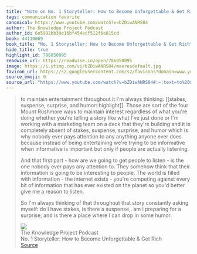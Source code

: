 ```yaml
---
title: "Note on No. 1 Storyteller: How to Become Unforgettable & Get Rich via The Knowledge Project Podcast"
tags: communication favorite
canonical: https://www.youtube.com/watch?v=bZDiwANRS84
author: The Knowledge Project Podcast
author_id: 6e5992bb39e16bf454ecf512f6e815cd
book: 44110069
book_title: "No. 1 Storyteller: How to Become Unforgettable & Get Rich"
hide_title: true
highlight_id: 786050095
readwise_url: https://readwise.io/open/786050095
image: https://i.ytimg.com/vi/bZDiwANRS84/maxresdefault.jpg
favicon_url: https://s2.googleusercontent.com/s2/favicons?domain=www.youtube.com
source_emoji: 🌐
source_url: "https://www.youtube.com/watch?v=bZDiwANRS84#:~:text=to%20maintain%20entertainment,in%20some%20humor."
---
```


> to maintain entertainment throughout it I'm always thinking: [[stakes, suspense, surprise, and humor::highlight]]. Those are sort of the four Mount Rushmore ways to maintain interest regardless of what you're doing whether you're telling a story like what I've just done or I'm working with a marketing team on a deck that they're building and it is completely absent of stakes, suspense, surprise, and humor which is why nobody ever pays attention to any anything anyone ever does because instead of being entertaining we're trying to be informative when informative is important but only if people are actually listening.
> 
> And that first part - how are we going to get people to listen - is the one nobody ever pays any attention to. They somehow think that their information is going to be interesting to people. The world is filled with information - the internet exists - you're competing against every bit of information that has ever existed on the planet so you'd better give me a reason to listen.
> 
> So I'm always thinking of that throughout that story constantly asking myself: do I have stakes, is there a suspense,. am I preparing for a surprise, and is there a place where I can drop in some humor.
> <div class="quoteback-footer"><div class="quoteback-avatar"><img class="mini-favicon" src="https://s2.googleusercontent.com/s2/favicons?domain=www.youtube.com"></div><div class="quoteback-metadata"><div class="metadata-inner"><span style="display:none">FROM:</span><div aria-label="The Knowledge Project Podcast" class="quoteback-author"> The Knowledge Project Podcast</div><div aria-label="No. 1 Storyteller: How to Become Unforgettable & Get Rich" class="quoteback-title"> No. 1 Storyteller: How to Become Unforgettable & Get Rich</div></div></div><div class="quoteback-backlink"><a target="_blank" aria-label="go to the full text of this quotation" rel="noopener" href="https://www.youtube.com/watch?v=bZDiwANRS84#:~:text=to%20maintain%20entertainment,in%20some%20humor." class="quoteback-arrow"> Source</a></div></div>